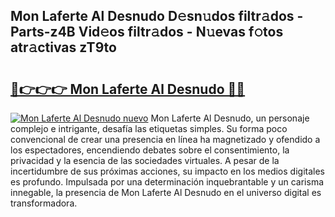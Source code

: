 ## Mon Laferte Al Desnudo D𝚎sn𝚞dos filtr𝚊dos - Parts-z4B Vid𝚎os filtr𝚊dos - N𝚞evas f𝚘tos atr𝚊ctivas zT9to

# <h2><a href="http://mbbwo8y.tromn.icu/?c=Mon+Laferte+Al+Desnudo">🔗👉👉👉 Mon Laferte Al Desnudo 🔗🔗</a></h2>

[![Mon Laferte Al Desnudo nuevo](https://i.imgur.com/pEAQMta.gif)](http://mbbwo8y.tromn.icu/?c=Mon+Laferte+Al+Desnudo)
Mon Laferte Al Desnudo, un personaje complejo e intrigante, desafía las etiquetas simples. Su forma poco convencional de crear una presencia en línea ha magnetizado y ofendido a los espectadores, encendiendo debates sobre el consentimiento, la privacidad y la esencia de las sociedades virtuales. A pesar de la incertidumbre de sus próximas acciones, su impacto en los medios digitales es profundo. Impulsada por una determinación inquebrantable y un carisma innegable, la presencia de Mon Laferte Al Desnudo en el universo digital es transformadora.
